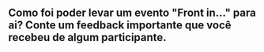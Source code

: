 ##  Como foi poder levar um evento "Front in..." para ai? Conte um feedback importante que você recebeu de algum participante.
